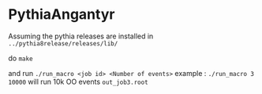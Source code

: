 # PythiaAngantyr

Assuming the pythia releases are installed in ```../pythia8release/releases/lib/```

do 
```make```

and run
```./run_macro <job id> <Number of events>```
example : ```./run_macro 3 10000``` will run 10k OO events ```out_job3.root```
